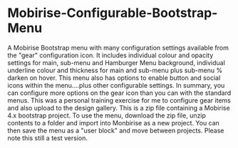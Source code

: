 # Mobirise-Configurable-Bootstrap-Menu
A Mobirise Bootstrap menu with many configuration settings available from the "gear" configuration icon. It includes individual colour and opacity settings for main, sub-menu and Hamburger Menu background, individual underline colour and thickness for main and sub-menu plus sub-menu % darken on hover. This menu also has options to enable button and social icons within the menu....plus other configurable settings. In summary, you can configure more options on the gear icon than you can with the standard menus. This was a personal training exercise for me to configure gear items and also upload to the design gallery.
This is a zip file containing a Mobirise 4.x bootstrap project. To use the menu, download the zip file, unzip contents to a folder and import into Monbirise as a new project. You can then save the menu as a "user block" and move between projects. Please note this still a test version.
